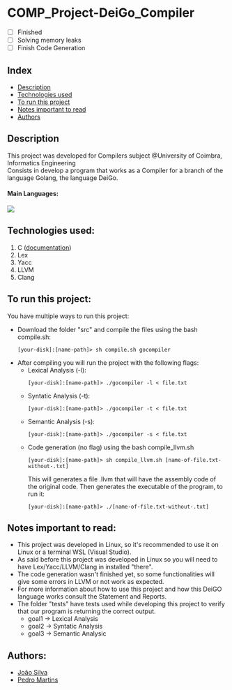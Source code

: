# COMP_Project-DeiGo_Compiler
- [ ] Finished
- [ ] Solving memory leaks
- [ ] Finish Code Generation

## Index
- [Description](#description)
- [Technologies used](#technologies-used)
- [To run this project](#to-run-this-project)
- [Notes important to read](#notes-important-to-read)
- [Authors](#authors)

## Description
This project was developed for Compilers subject @University of Coimbra, Informatics Engineering <br>
Consists in develop a program that works as a Compiler for a branch of the language Golang, the language DeiGo. 

#### Main Languages:
![](https://img.shields.io/badge/-C-333333?style=flat&logo=C%2B%2B&logoColor=5459E2) 

## Technologies used:
1. C ([documentation](https://devdocs.io/c/))
2. Lex
3. Yacc
4. LLVM
5. Clang

## To run this project:
You have multiple ways to run this project:
  * Download the folder "src" and compile the files using the bash compile.sh:
    ```shellscript
    [your-disk]:[name-path]> sh compile.sh gocompiler
    ```
  * After compiling you will run the project with the following flags:
    + Lexical Analysis (-l):
      ```shellscript
      [your-disk]:[name-path]> ./gocompiler -l < file.txt
      ```
    + Syntatic Analysis (-t):
      ```shellscript
      [your-disk]:[name-path]> ./gocompiler -t < file.txt
      ```
    + Semantic Analysis (-s):
      ```shellscript
      [your-disk]:[name-path]> ./gocompiler -s < file.txt
      ```
    + Code generation (no flag) using the bash compile_llvm.sh
      ```shellscript
      [your-disk]:[name-path]> sh compile_llvm.sh [name-of-file.txt-without-.txt]
      ```
      This will generates a file .llvm that will have the assembly code of the original code. Then generates the executable of the program, to run it:
      ```shellscript
      [your-disk]:[name-path]> ./[name-of-file.txt-without-.txt]
      ```


## Notes important to read:
- This project was developed in Linux, so it's recommended to use it on Linux or a terminal WSL (Visual Studio).
- As said before this project was developed in Linux so you will need to have Lex/Yacc/LLVM/Clang in installed "there".
- The code generation wasn't finished yet, so some functionalities will give some errors in LLVM or not work as expected.
- For more information about how to use this project and how this DeiGO language works consult the Statement and Reports.
- The folder "tests" have tests used while developing this project to verify that our program is returning the correct output.
  * goal1 -> Lexical Analysis
  * goal2 -> Syntatic Analysis
  * goal3 -> Semantic Analysic

## Authors:
- [João Silva](https://github.com/ikikara)
- [Pedro Martins](https://github.com/PedroMartinsUC)
